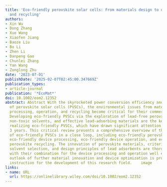 ```yaml
---
title: 'Eco‐friendly perovskite solar cells: From materials design to device processing
  and recycling'
authors:
- Xin Wu
- Dong Zhang
- Xue Wang
- Xiaofen Jiang
- Baoze Liu
- Bo Li
- Zhen Li
- Danpeng Gao
- Chunlei Zhang
- Yan Wang
- Zonglong Zhu
date: '2023-07-01'
publishDate: '2025-02-07T02:45:00.347669Z'
publication_types:
- article-journal
publication: '*EcoMat*'
doi: 10.1002/eom2.12352
abstract: Abstract With the skyrocketed power conversion efficiency and enhanced lifetime
  of perovskite solar cells (PVSCs), the environmental issues from materials to device
  processing, operation, and recycling become critical for their commercialization.
  Developing eco‐friendly PVSCs via the exploration of lead‐free perovskite materials,
  non‐toxic solvents, and effective lead‐adsorbing materials are the key points to
  realizing eco‐friendly PVSCs, which have drawn significant attention in the past
  3 years. This critical review presents a comprehensive overview of the recent progress
  of eco‐friendly PVSCs in a close loop, including eco‐friendly perovskite materials,
  eco‐friendly device processing, eco‐friendly device operation, and eco‐friendly
  perovskite recycling. The innovation of perovskite materials, criteria of green
  solvent selection, and design principles of lead adsorbents are thoroughly introduced,
  with their combination for the device processing and operation well explained. An
  outlook of further material innovation and device optimization is provided to offer
  instruction for the development of this research field.    image
links:
- name: URL
  url: https://onlinelibrary.wiley.com/doi/10.1002/eom2.12352
---
```

